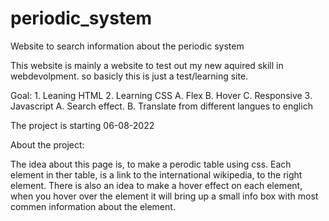 # periodic_system
Website to search information about the periodic system

This website is mainly a website to test out my new aquired skill in webdevolpment.
so basicly this is just a test/learning site.

Goal:
    1.  Leaning HTML
    2. Learning CSS
        A. Flex
        B. Hover
        C. Responsive
    3.  Javascript
        A. Search effect.
        B. Translate from different langues to englich


The project is starting 06-08-2022

About the project:

The idea about this page is, to make a perodic table using css.
Each element in ther table, is a link to the international wikipedia, to the right element.
There is also an idea to make a hover effect on each element, when you hover over the element it will bring up a small info box with most commen information about the element.